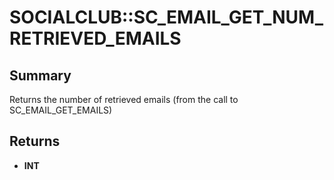 # SOCIALCLUB::SC_EMAIL_GET_NUM_RETRIEVED_EMAILS

## Summary
Returns the number of retrieved emails (from the call to SC_EMAIL_GET_EMAILS)

## Returns
* **INT**